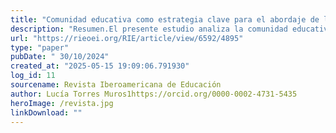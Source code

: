 ```yaml
---
title: "Comunidad educativa como estrategia clave para el abordaje de la educación para la sostenibilidad desde la infancia. Un estudio preliminar en las escuelas infantiles municipales de Granada"
description: "Resumen.El presente estudio analiza la comunidad educativa de las escuelas infantiles municipales de Granada (España) y explora cómo se establecen relaciones de apoyo mutuo entre familias y escuela a lo largo del proceso educativo, así como su impacto en la promoción de prácticas sostenibles. A través de entrevistas semiestructuradas a las coordinadoras de las escuelas y presidentas/e de asociaciones de familias, se han identificado características clave del funcionamiento de estas comunidades, destacando la importancia de las relaciones personales y la confianza entre familia y escuela. Además, se han analizado las estrategias utilizadas por los distintos actores para fortalecer la comunidad educativa, así como las iniciativas que fomentan la educación para la sostenibilidad. Por último, se discute cómo una comunidad educativa basada en la confianza y las relaciones personales facilita el desarrollo de iniciativas sostenibles mediante la coordinación y el apoyo mutuo, fomentando el compromiso con la sostenibilidad desde la primera infancia."
url: "https://rieoei.org/RIE/article/view/6592/4895"
type: "paper"
pubDate: " 30/10/2024"
created_at: "2025-05-15 19:09:06.791930"
log_id: 11
sourcename: Revista Iberoamericana de Educación
author: Lucía Torres Muros1https://orcid.org/0000-0002-4731-5435
heroImage: /revista.jpg
linkDownload: ""
---
```



